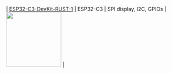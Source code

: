 | [ESP32-C3-DevKit-RUST-1](components/esp32_c3_devkit_rust_1) | ESP32-C3 | SPI display, I2C, GPIOs | <img src="docu/pics/esp32_c3_devkit_rust_1.png" width="150"> |